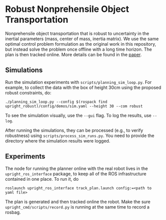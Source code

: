 # Robust Nonprehensile Object Transportation

Nonprehensile object transportation that is robust to uncertainty in the
inertial parameters (mass, center of mass, inertia matrix). We use the same
optimal control problem formulation as the original work in this repository,
but instead solve the problem once offline with a long time horizon. The plan
is then tracked online. More details can be found in the
[paper](https://arxiv.org/abs/2411.07079).

## Simulations

Run the simulation experiments with `scripts/planning_sim_loop.py`. For
example, to collect the data with the box of height 30cm using the proposed
robust constraints, do:
```
./planning_sim_loop.py --config $(rospack find upright_robust)/config/demos/sim.yaml --height 30 --com robust
```
To see the simulation visually, use the `--gui` flag. To log the results, use
`--log`.

After running the simulations, they can be processed (e.g., to verify
robustness) using `scripts/process_sim_runs.py`. You need to provide the
directory where the simulation results were logged.

## Experiments

The node for running the planner online with the real robot lives in the
`upright_ros_interface` package, to keep all of the ROS infrastructure
contained in one place. To run it, do
```
roslaunch upright_ros_interface track_plan.launch config:=<path to yaml file>
```
The plan is generated and then tracked online the robot. Make the sure
`upright_cmd/scripts/record.py` is running at the same time to record a rosbag.
